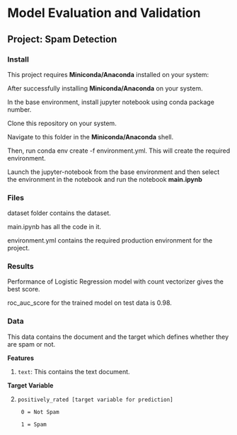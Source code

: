 # Model Evaluation and Validation
## Project: Spam Detection

### Install

This project requires **Miniconda/Anaconda** installed on your system:

<!-- - [NumPy](http://www.numpy.org/) -->
<!-- - [Pandas](http://pandas.pydata.org/) -->
<!-- - [matplotlib](http://matplotlib.org/) -->
<!-- - [scikit-learn](http://scikit-learn.org/stable/) -->
After successfully installing **Miniconda/Anaconda** on your system.

In the base environment, install jupyter notebook using conda package number.

Clone this repository on your system.

Navigate to this folder in the **Miniconda/Anaconda** shell.

Then, run conda env create -f environment.yml. This will create the required environment.

Launch the jupyter-notebook from the base environment and then select the environment in the notebook and
run the notebook **main.ipynb**

<!-- You will also need to have software installed to run and execute a [Jupyter Notebook](http://jupyter.org/install.html). -->

<!-- If you do not have Python installed yet, it is highly recommended that you install the [Anaconda](https://www.anaconda.com/download/) distribution of Python, which already has the above packages and more included. -->

### Files

<!-- Template code is provided in the `boston_housing.ipynb` notebook file. You will also be required to use the included `visuals.py` Python file and the `housing.csv` dataset file to complete your work. While some code has already been implemented to get you started, you will need to implement additional functionality when requested to successfully complete the project. Note that the code included in `visuals.py` is meant to be used out-of-the-box and not intended for students to manipulate. If you are interested in how the visualizations are created in the notebook, please feel free to explore this Python file. -->
dataset folder contains the dataset.

main.ipynb has all the code in it.

environment.yml contains the required production environment for the project.

### Results

Performance of Logistic Regression model with count vectorizer gives the best score.

roc_auc_score for the trained model on test data is 0.98.


<!-- ### Run

In a terminal or command window, navigate to the top-level project directory `boston_housing/` (that contains this README) and run one of the following commands:

```bash
ipython notebook boston_housing.ipynb
```
or
```bash
jupyter notebook boston_housing.ipynb
```
or open with Juoyter Lab
```bash
jupyter lab
```

This will open the Jupyter Notebook software and project file in your browser. -->

### Data

This data contains the document and the target which defines whether they are spam or not.

**Features**

1. `text`: This contains the text document.


**Target Variable**
<!-- 4. `MEDV`: median value of owner-occupied homes -->

2. `positively_rated [target variable for prediction]`

        0 = Not Spam

        1 = Spam